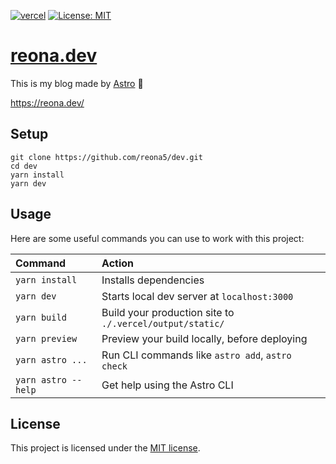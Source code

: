 [![vercel](https://img.shields.io/github/deployments/reona5/dev/production?label=vercel&logo=vercel&logoColor=white)](https://github.com/reona5/dev/deployments)
[![License: MIT](https://img.shields.io/badge/License-MIT-yellow.svg)](https://github.com/reona5/dev/blob/main/LICENSE)

# [reona.dev](https://reona.dev/)

This is my blog made by [Astro](https://astro.build/) 🚀

https://reona.dev/

## Setup

```shell
git clone https://github.com/reona5/dev.git
cd dev
yarn install
yarn dev
```

## Usage

Here are some useful commands you can use to work with this project:

| Command             | Action                                                   |
| :------------------ | :------------------------------------------------------- |
| `yarn install`      | Installs dependencies                                    |
| `yarn dev`          | Starts local dev server at `localhost:3000`              |
| `yarn build`        | Build your production site to `./.vercel/output/static/` |
| `yarn preview`      | Preview your build locally, before deploying             |
| `yarn astro ...`    | Run CLI commands like `astro add`, `astro check`         |
| `yarn astro --help` | Get help using the Astro CLI                             |

## License

This project is licensed under the [MIT license](https://github.com/reona5/dev/blob/main/LICENSE).
